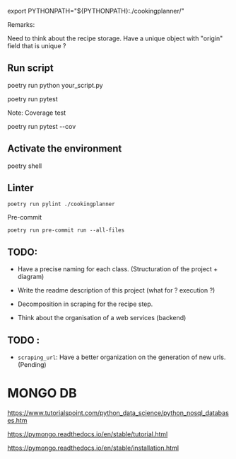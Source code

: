 
export PYTHONPATH="${PYTHONPATH}:./cookingplanner/"

Remarks:

Need to think about the recipe storage.
Have a unique object with "origin" field that is unique ? 


## Run script

poetry run python your_script.py

poetry run pytest

Note: Coverage test

poetry run pytest --cov

## Activate the environment

poetry shell

## Linter

```shell
poetry run pylint ./cookingplanner
```

Pre-commit

```shell
poetry run pre-commit run --all-files
```


## TODO: 

- Have a precise naming for each class. (Structuration of the project + diagram)
- Write the readme description of this project (what for ? execution ?)

- Decomposition in scraping for the recipe step.


- Think about the organisation of a web services (backend)



## TODO :

- `scraping_url`: Have a better organization on the generation of new urls. (Pending)




# MONGO DB

https://www.tutorialspoint.com/python_data_science/python_nosql_databases.htm

https://pymongo.readthedocs.io/en/stable/tutorial.html

https://pymongo.readthedocs.io/en/stable/installation.html